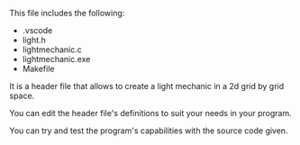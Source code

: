 This file includes the following:
- .vscode
- light.h
- lightmechanic.c
- lightmechanic.exe
- Makefile

It is a header file that allows to create
a light mechanic in a 2d grid by grid space.

You can edit the header file's definitions
to suit your needs in your program.

You can try and test the program's capabilities
with the source code given.